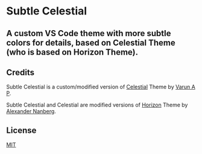 # Subtle Celestial

## A custom VS Code theme with more subtle colors for details, based on Celestial Theme (who is based on Horizon Theme).

## Credits

Subtle Celestial is a custom/modified version of [Celestial](https://marketplace.visualstudio.com/items?itemName=apvarun.celestial) Theme by [Varun A P](https://marketplace.visualstudio.com/publishers/apvarun).

Subtle Celestial and Celestial are modified versions of [Horizon](https://marketplace.visualstudio.com/items?itemName=alexandernanberg.horizon-theme-vscode) Theme by [Alexander Nanberg](https://marketplace.visualstudio.com/publishers/alexandernanberg).

## License

[MIT](LICENSE)
